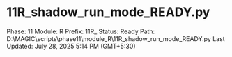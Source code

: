 # 11R_shadow_run_mode_READY.py

Phase: 11
Module: R
Prefix: 11R_
Status: Ready
Path: D:\MAGIC\scripts\phase11\module_R\11R_shadow_run_mode_READY.py
Last Updated: July 28, 2025 5:14 PM (GMT+5:30)